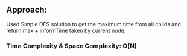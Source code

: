 ## Approach:
Used Simple DFS solution to get the maximum time from all childs and return max + informTime taken by current node.
​
### Time Complexity & Space Complexity: O(N)